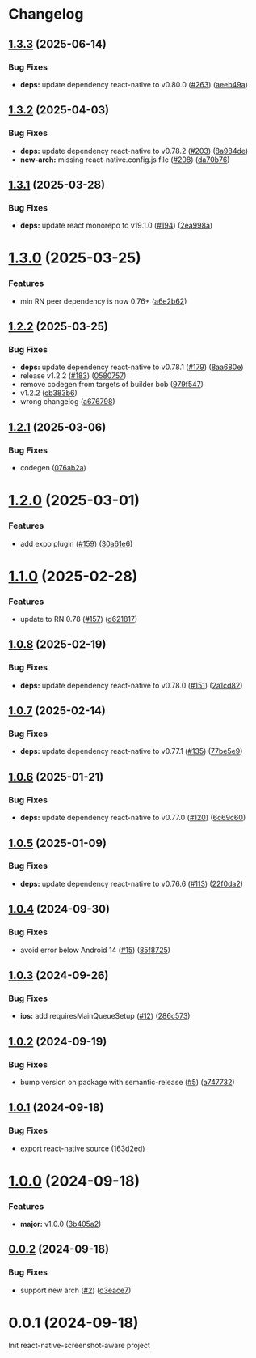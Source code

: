 # Changelog

## [1.3.3](https://github.com/huextrat/react-native-screenshot-aware/compare/v1.3.2...v1.3.3) (2025-06-14)


### Bug Fixes

* **deps:** update dependency react-native to v0.80.0 ([#263](https://github.com/huextrat/react-native-screenshot-aware/issues/263)) ([aeeb49a](https://github.com/huextrat/react-native-screenshot-aware/commit/aeeb49a32bfc321ccee48bf4084bda20fb1d1201))

## [1.3.2](https://github.com/huextrat/react-native-screenshot-aware/compare/v1.3.1...v1.3.2) (2025-04-03)


### Bug Fixes

* **deps:** update dependency react-native to v0.78.2 ([#203](https://github.com/huextrat/react-native-screenshot-aware/issues/203)) ([8a984de](https://github.com/huextrat/react-native-screenshot-aware/commit/8a984def339bf7d36a9516ea4d3d8b5bb47a40dc))
* **new-arch:** missing react-native.config.js file ([#208](https://github.com/huextrat/react-native-screenshot-aware/issues/208)) ([da70b76](https://github.com/huextrat/react-native-screenshot-aware/commit/da70b765dc2c4bcb172b059c9a04f593e4ba34e8))

## [1.3.1](https://github.com/huextrat/react-native-screenshot-aware/compare/v1.3.0...v1.3.1) (2025-03-28)


### Bug Fixes

* **deps:** update react monorepo to v19.1.0 ([#194](https://github.com/huextrat/react-native-screenshot-aware/issues/194)) ([2ea998a](https://github.com/huextrat/react-native-screenshot-aware/commit/2ea998a801d68203246b08711f631a41a3db53bc))

# [1.3.0](https://github.com/huextrat/react-native-screenshot-aware/compare/v1.2.2...v1.3.0) (2025-03-25)


### Features

* min RN peer dependency is now 0.76+ ([a6e2b62](https://github.com/huextrat/react-native-screenshot-aware/commit/a6e2b620fbdd7ea8c7f47fefbae0f76d9df06167))

## [1.2.2](https://github.com/huextrat/react-native-screenshot-aware/compare/v1.2.1...v1.2.2) (2025-03-25)


### Bug Fixes

* **deps:** update dependency react-native to v0.78.1 ([#179](https://github.com/huextrat/react-native-screenshot-aware/issues/179)) ([8aa680e](https://github.com/huextrat/react-native-screenshot-aware/commit/8aa680ee3dbd43c1467089b94184b0e1853582bc))
* release v1.2.2 ([#183](https://github.com/huextrat/react-native-screenshot-aware/issues/183)) ([0580757](https://github.com/huextrat/react-native-screenshot-aware/commit/0580757c713807a0d7b55d30b4efd3aa7dc1ea72))
* remove codegen from targets of builder bob ([979f547](https://github.com/huextrat/react-native-screenshot-aware/commit/979f547da9613563e3caaac6a4effafc64165af8))
* v1.2.2 ([cb383b6](https://github.com/huextrat/react-native-screenshot-aware/commit/cb383b64756054378c369933d127eb078594d91a))
* wrong changelog ([a676798](https://github.com/huextrat/react-native-screenshot-aware/commit/a676798fc902f0b85501507ff0d1cd85a6b3dc4a))

## [1.2.1](https://github.com/huextrat/react-native-screenshot-aware/compare/v1.2.0...v1.2.1) (2025-03-06)


### Bug Fixes

* codegen ([076ab2a](https://github.com/huextrat/react-native-screenshot-aware/commit/076ab2ac9766bdac8bcc2ab48068bcc00051473d))

# [1.2.0](https://github.com/huextrat/react-native-screenshot-aware/compare/v1.1.0...v1.2.0) (2025-03-01)


### Features

* add expo plugin ([#159](https://github.com/huextrat/react-native-screenshot-aware/issues/159)) ([30a61e6](https://github.com/huextrat/react-native-screenshot-aware/commit/30a61e603f05e30995a33bf481df05915db3a381))

# [1.1.0](https://github.com/huextrat/react-native-screenshot-aware/compare/v1.0.8...v1.1.0) (2025-02-28)


### Features

* update to RN 0.78 ([#157](https://github.com/huextrat/react-native-screenshot-aware/issues/157)) ([d621817](https://github.com/huextrat/react-native-screenshot-aware/commit/d621817f27746ab9885849b8e670731af6a6498f))

## [1.0.8](https://github.com/huextrat/react-native-screenshot-aware/compare/v1.0.7...v1.0.8) (2025-02-19)


### Bug Fixes

* **deps:** update dependency react-native to v0.78.0 ([#151](https://github.com/huextrat/react-native-screenshot-aware/issues/151)) ([2a1cd82](https://github.com/huextrat/react-native-screenshot-aware/commit/2a1cd82e3313d418a3e1a0033cdcb907f64d781f))

## [1.0.7](https://github.com/huextrat/react-native-screenshot-aware/compare/v1.0.6...v1.0.7) (2025-02-14)


### Bug Fixes

* **deps:** update dependency react-native to v0.77.1 ([#135](https://github.com/huextrat/react-native-screenshot-aware/issues/135)) ([77be5e9](https://github.com/huextrat/react-native-screenshot-aware/commit/77be5e9f65cd18717556ec753662b0b0f3eb58a2))

## [1.0.6](https://github.com/huextrat/react-native-screenshot-aware/compare/v1.0.5...v1.0.6) (2025-01-21)


### Bug Fixes

* **deps:** update dependency react-native to v0.77.0 ([#120](https://github.com/huextrat/react-native-screenshot-aware/issues/120)) ([6c69c60](https://github.com/huextrat/react-native-screenshot-aware/commit/6c69c60795a66c970e6a051c2585b46ba1a34b9a))

## [1.0.5](https://github.com/huextrat/react-native-screenshot-aware/compare/v1.0.4...v1.0.5) (2025-01-09)


### Bug Fixes

* **deps:** update dependency react-native to v0.76.6 ([#113](https://github.com/huextrat/react-native-screenshot-aware/issues/113)) ([22f0da2](https://github.com/huextrat/react-native-screenshot-aware/commit/22f0da2f3dda85b4d8f600e93edadf3a79b8e84d))

## [1.0.4](https://github.com/huextrat/react-native-screenshot-aware/compare/v1.0.3...v1.0.4) (2024-09-30)


### Bug Fixes

* avoid error below Android 14 ([#15](https://github.com/huextrat/react-native-screenshot-aware/issues/15)) ([85f8725](https://github.com/huextrat/react-native-screenshot-aware/commit/85f8725c30a37a19f8616652082485e6822dea08))

## [1.0.3](https://github.com/huextrat/react-native-screenshot-aware/compare/v1.0.2...v1.0.3) (2024-09-26)


### Bug Fixes

* **ios:** add requiresMainQueueSetup ([#12](https://github.com/huextrat/react-native-screenshot-aware/issues/12)) ([286c573](https://github.com/huextrat/react-native-screenshot-aware/commit/286c5737c8b6aef3501252773797e247f4662a4b))

## [1.0.2](https://github.com/huextrat/react-native-screenshot-aware/compare/v1.0.1...v1.0.2) (2024-09-19)


### Bug Fixes

* bump version on package with semantic-release ([#5](https://github.com/huextrat/react-native-screenshot-aware/issues/5)) ([a747732](https://github.com/huextrat/react-native-screenshot-aware/commit/a7477326466b798176e29a104fd440719d217064))

## [1.0.1](https://github.com/huextrat/react-native-screenshot-aware/compare/v1.0.0...v1.0.1) (2024-09-18)


### Bug Fixes

* export react-native source ([163d2ed](https://github.com/huextrat/react-native-screenshot-aware/commit/163d2edcf9b216b9f1a77940e42dc65fcd2c0f5a))

# [1.0.0](https://github.com/huextrat/react-native-screenshot-aware/compare/v0.0.2...v1.0.0) (2024-09-18)


### Features

* **major:** v1.0.0 ([3b405a2](https://github.com/huextrat/react-native-screenshot-aware/commit/3b405a264e7e174c628c3f594e6c4dbc51606140))

## [0.0.2](https://github.com/huextrat/react-native-screenshot-aware/compare/v0.0.1...v0.0.2) (2024-09-18)


### Bug Fixes

* support new arch ([#2](https://github.com/huextrat/react-native-screenshot-aware/issues/2)) ([d3eace7](https://github.com/huextrat/react-native-screenshot-aware/commit/d3eace73be7cfdef4059235fbc19ba04dfb0ccbb))

# 0.0.1 (2024-09-18)

Init react-native-screenshot-aware project
